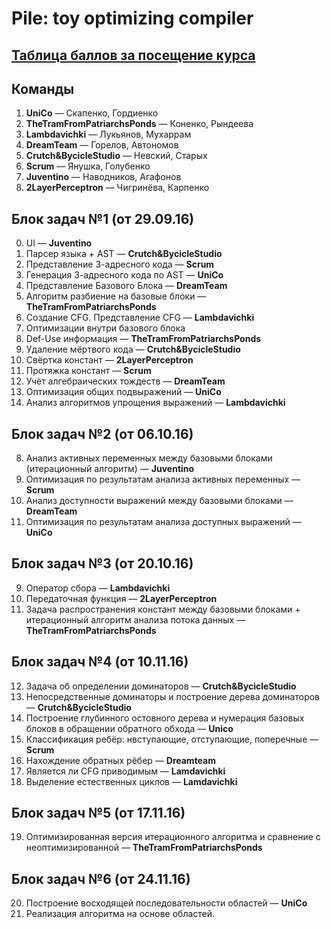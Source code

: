 # Pile: toy optimizing compiler

## [Таблица баллов за посещение курса](https://docs.google.com/spreadsheets/d/14uZ_s1XpKt8FU-2dekrb9LBQeggHc1HcXYyo2zh6Uao/edit?usp=sharing)

## Команды

1. __UniCo__ — Скапенко, Гордиенко
2. __TheTramFromPatriarchsPonds__ — Коненко, Рындеева
3. __Lambdavichki__ — Лукьянов, Мухаррам
4. __DreamTeam__ — Горелов, Автономов
5. __Crutch&BycicleStudio__ — Невский, Старых
6. __Scrum__ — Янушка, Голубенко
7. __Juventino__ — Наводников, Агафонов
8. __2LayerPerceptron__ — Чигринёва, Карпенко

## Блок задач №1 (от 29.09.16)

0. UI — __Juventino__
1. Парсер языка + AST — __Crutch&BycicleStudio__
2. Представление 3-адресного кода — __Scrum__
3. Генерация 3-адресного кода по AST — __UniCo__
4. Представление Базового Блока — __DreamTeam__
5. Алгоритм разбиение на базовые блоки — __TheTramFromPatriarchsPonds__
6. Создание CFG. Представление CFG — __Lambdavichki__
7. Оптимизации внутри базового блока
  1. Def-Use информация — __TheTramFromPatriarchsPonds__
  2. Удаление мёртвого кода — __Crutch&BycicleStudio__
  3. Свёртка констант — __2LayerPerceptron__
  4. Протяжка констант — __Scrum__
  5. Учёт алгебраических тождеств — __DreamTeam__
  6. Оптимизация общих подвыражений — __UniCo__
  7. Анализ алгоритмов упрощения выражений — __Lambdavichki__

## Блок задач №2 (от 06.10.16)

8. Анализ активных переменных между базовыми блоками (итерационный алгоритм) — __Juventino__
9. Оптимизация по результатам анализа активных переменных — __Scrum__
10. Анализ доступности выражений между базовыми блоками — __DreamTeam__
11. Оптимизация по результатам анализа доступных выражений — __UniCo__

## Блок задач №3 (от 20.10.16)

9. Оператор сбора — __Lambdavichki__
10. Передаточная функция — __2LayerPerceptron__
11. Задача распространения констант между базовыми блоками + итерационный алгоритм анализа потока данных — __TheTramFromPatriarchsPonds__

## Блок задач №4 (от 10.11.16)

12. Задача об определении доминаторов — __Crutch&BycicleStudio__
13. Непосредственные доминаторы и построение дерева доминаторов — __Crutch&BycicleStudio__
14. Построение глубинного остовного дерева и нумерация базовых блоков в обращении обратного обхода — __Unico__
15. Классификация ребёр: нвступающие, отступающие, поперечные — __Scrum__
16. Нахождение обратных рёбер — __Dreamteam__
17. Является ли CFG приводимым — __Lamdavichki__
18. Выделение естественных циклов — __Lamdavichki__

## Блок задач №5 (от 17.11.16)

19. Оптимизированная версия итерационного алгоритма и сравнение с неоптимизированной — __TheTramFromPatriarchsPonds__

## Блок задач №6 (от 24.11.16)

20. Построение восходящей последовательности областей — __UniCo__
21. Реализация алгоритма на основе областей.